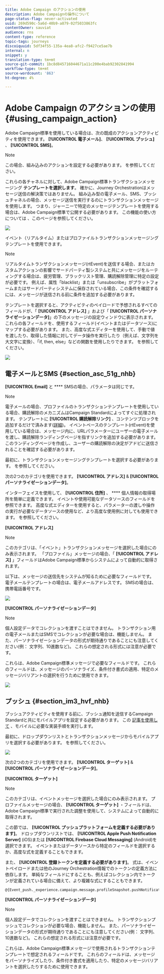```yaml
---
title: Adobe Campaign のアクションの使用
description: Adobe Campaignの操作について
page-status-flag: never-activated
uuid: 269d590c-5a6d-40b9-a879-02f5033863fc
contentOwner: sauviat
audience: rns
content-type: reference
topic-tags: journeys
discoiquuid: 5df34f55-135a-4ea8-afc2-f9427ce5ae7b
internal: n
snippet: y
translation-type: tm+mt
source-git-commit: 1bc8d845716044671a11c200e4bab92302841994
workflow-type: tm+mt
source-wordcount: '863'
ht-degree: 4%

---
```



# Adobe Campaign のアクションの使用 {#using_campaign_action}

Adobe Campaign標準を使用している場合は、次の既成のアクションアクティビティを使用できます。 **[!UICONTROL 電子メール]**、 **[!UICONTROL プッシュ]** 、 **[!UICONTROL SMS]**。

>[!NOTE]
>
>この場合、組み込みのアクションを設定する必要があります。 [](../action/working-with-adobe-campaign.md)を参照してください。

これらの各チャネルに対して、Adobe Campaign標準トランザクションメッセージング **テンプレートを選択します**。 確かに、Journey Orchestrationはメッセージ送信の解決策ではありません。 組み込み型の電子メール、SMS、プッシュチャネルの場合、メッセージ送信を実行するのにトランザクションメッセージを使用します。 つまり、ジャーニーで特定のメッセージテンプレートを使用する場合は、Adobe Campaign標準で公開する必要があります。 この機能の使い方については [](https://docs.adobe.com/content/help/ja-JP/campaign-standard/using/communication-channels/transactional-messaging/about-transactional-messaging.html) 、このページを参照してください。

![](../assets/journey59.png)

イベント（リアルタイム）またはプロファイルトランザクションメッセージングテンプレートを使用できます。

>[!NOTE]
>
>リアルタイムトランザクションメッセージ(rtEvent)を送信する場合、またはカスタムアクションの影響でサードパーティ製システムと共にメッセージをルーティングする場合は、疲労管理、ブラックリスト管理、購読解除管理に特定の設定が必要です。 例えば、属性「blacklist」または「unsubscribe」がプラットフォームまたはサードパーティシステムに保存されている場合、この条件を確認するには、メッセージが送信される前に条件を追加する必要があります。

テンプレートを選択すると、アクティビティのペイロードで予想されるすべてのフィールドが、「 **[!UICONTROL アドレス]** 」および「 **[!UICONTROL パーソナライゼーションデータ]**」の下のメッセージの設定ウィンドウに表示されます。 これらの各フィールドを、使用するフィールド(イベントまたはデータソース)にマップする必要があります。 また、高度な式エディターを使用して、手動で値を渡したり、取得した情報に対してデータ操作を実行したり（例えば、文字列を大文字に変換）、「if, then, else」などの関数を使用したりできます。 [](../expression/expressionadvanced.md)を参照してください。

![](../assets/journey60.png)

## 電子メールとSMS {#section_asc_51g_nhb}

**[!UICONTROL Email]** と **** SMSの場合、パラメータは同じです。

>[!NOTE]
>
>電子メールの場合、プロファイルのトランザクションテンプレートを使用している場合、購読解除のメカニズムはCampaign Standardによってすぐに処理されます。 テンプレートに **[!UICONTROL 購読解除リンク]** 、コンテンツブロックを追加するだけで済みます([詳細](https://docs.adobe.com/content/help/ja-JP/campaign-standard/using/communication-channels/transactional-messaging/about-transactional-messaging.html))。 イベントベースのテンプレート(rtEvent)を使用している場合は、メッセージ内に、URLパラメーターにユーザーの電子メールを渡し、購読解除ランディングページを指すリンクを追加する必要があります。 このランディングページを作成し、ユーザーの購読解除の決定がアドビに送信されることを確認する必要があります。

最初に、トランザクションメッセージングテンプレートを選択する必要があります。 [](../building-journeys/about-action-activities.md)を参照してください。

次の2つのカテゴリを使用できます。 **[!UICONTROL アドレス]** &amp; **[!UICONTROL パーソナライゼーションデータ]**。

インターフェイスを使用して、 **[!UICONTROL 住所]** 、 **** 個人情報の取得場所を簡単に定義できます。 イベントや使用可能なデータソースのフィールドを参照できます。 高度な式エディターを使用すると、パラメーターの渡しや操作の実行が必要なデータソースの使用など、より高度な使用例に対しても使用できます。 [](../expression/expressionadvanced.md)を参照してください。

**[!UICONTROL アドレス]**

>[!NOTE]
>
>このカテゴリは、「イベント」トランザクションメッセージを選択した場合にのみ表示されます。 「プロファイル」メッセージの場合、「 **[!UICONTROL アドレス]** 」フィールドはAdobe Campaign標準からシステムによって自動的に取得されます。

以下は、メッセージの送信先をシステムが知るために必要なフィールドです。 電子メールテンプレートの場合は、電子メールアドレスです。 SMSの場合は、携帯電話番号です。

![](../assets/journey61.png)

**[!UICONTROL パーソナライゼーションデータ]**

>[!NOTE]
>
>個人設定データでコレクションを渡すことはできません。 トランザクション用の電子メールまたはSMSでコレクションが必要な場合は、機能しません。 また、パーソナライゼーションデータの形式が期待通りであることにも注意してください(例： 文字列、10進数など)。 これらの想定される形式には注意が必要です。

これらは、Adobe Campaign標準メッセージで必要なフィールドです。 これらのフィールドは、メッセージのパーソナライズ、条件付き書式の適用、特定のメッセージバリアントの選択を行うために使用できます。

![](../assets/journey62.png)

## プッシュ {#section_im3_hvf_nhb}

プッシュアクティビティを使用する前に、プッシュ通知を送信するCampaign Standardと共にモバイルアプリを設定する必要があります。 この [記事を使用して](https://helpx.adobe.com/campaign/kb/integrate-mobile-sdk.html) 、モバイルに必要な実装手順を実行します。

最初に、ドロップダウンリストとトランザクションメッセージからモバイルアプリを選択する必要があります。 [](../building-journeys/about-action-activities.md)を参照してください。

![](../assets/journey62bis.png)

次の2つのカテゴリを使用できます。 **[!UICONTROL ターゲット]** &amp; **[!UICONTROL パーソナライゼーションデータ]**。

**[!UICONTROL ターゲット]**

>[!NOTE]
>
>このカテゴリは、イベントメッセージを選択した場合にのみ表示されます。 プロファイルメッセージの場合、 **[!UICONTROL ターゲット]** ・フィールドは、Adobe Campaign標準で実行された調整を使用して、システムによって自動的に取得されます。

この節では、 **[!UICONTROL プッシュプラットフォームを定義する必要があります]**。 ドロップダウンリストでは、 **[!UICONTROL Apple Push Notification Server]** (iOS)または **[!UICONTROL Firebase Cloud Messaging]** (Android)を選択できます。 イベントまたはデータソースから特定のフィールドを選択するか、高度な式を定義することもできます。

また、 **[!UICONTROL 登録トークンを定義する必要があります]**。 式は、イベントペイロードまたは他のJourney Orchestration情報でのトークンの定義方法に依存します。 単純なフィールドにすることも、例えばコレクション内でトークンが定義されている場合に備えて、より複雑な式にすることもできます。

```
@{Event_push._experience.campaign.message.profileSnapshot.pushNotificationTokens.first().token}
```

**[!UICONTROL パーソナライゼーションデータ]**

>[!NOTE]
>
>個人設定データでコレクションを渡すことはできません。 トランザクションプッシュでコレクションが必要な場合、機能しません。 また、パーソナライゼーションデータの形式が期待通りであることにも注意してください(例： 文字列、10進数など)。 これらの想定される形式には注意が必要です。

これらは、Adobe Campaign標準メッセージで使用されるトランザクションテンプレートで想定されるフィールドです。 これらのフィールドは、メッセージをパーソナライズしたり、条件付き書式を適用したり、特定のメッセージバリアントを選択したりするために使用できます。
